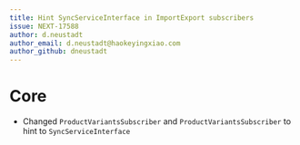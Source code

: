 ```yaml
---
title: Hint SyncServiceInterface in ImportExport subscribers
issue: NEXT-17588
author: d.neustadt
author_email: d.neustadt@haokeyingxiao.com
author_github: dneustadt
---
```

# Core
* Changed `ProductVariantsSubscriber` and `ProductVariantsSubscriber` to hint to `SyncServiceInterface`
